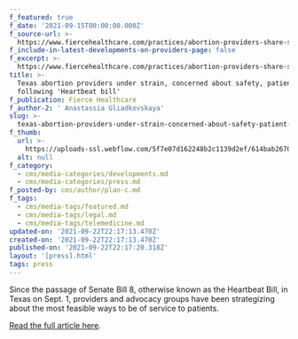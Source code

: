 ```yaml
---
f_featured: true
f_date: '2021-09-15T00:00:00.000Z'
f_source-url: >-
  https://www.fiercehealthcare.com/practices/abortion-providers-share-safety-concerns-challenges-to-operating-amid-sb8
f_include-in-latest-developments-on-providers-page: false
f_excerpt: >-
  https://www.fiercehealthcare.com/practices/abortion-providers-share-safety-concerns-challenges-to-operating-amid-sb8
title: >-
  Texas abortion providers under strain, concerned about safety, patient care
  following 'Heartbeat bill'
f_publication: Fierce Healthcare
f_author-2: ' Anastassia Gliadkovskaya'
slug: >-
  texas-abortion-providers-under-strain-concerned-about-safety-patient-care-following-heartbeat-bill
f_thumb:
  url: >-
    https://uploads-ssl.webflow.com/5f7e07d162248b2c1139d2ef/614bab267040d9fdbdc09648_Screen%20Shot%202021-09-22%20at%204.20.32%20PM.png
  alt: null
f_category:
  - cms/media-categories/developments.md
  - cms/media-categories/press.md
f_posted-by: cms/author/plan-c.md
f_tags:
  - cms/media-tags/featured.md
  - cms/media-tags/legal.md
  - cms/media-tags/telemedicine.md
updated-on: '2021-09-22T22:17:13.470Z'
created-on: '2021-09-22T22:17:13.470Z'
published-on: '2021-09-22T22:17:20.318Z'
layout: '[press].html'
tags: press
---
```


Since the passage of Senate Bill 8, otherwise known as the Heartbeat Bill, in Texas on Sept. 1, providers and advocacy groups have been strategizing about the most feasible ways to be of service to patients.

[Read the full article here](https://www.fiercehealthcare.com/practices/abortion-providers-share-safety-concerns-challenges-to-operating-amid-sb8).
